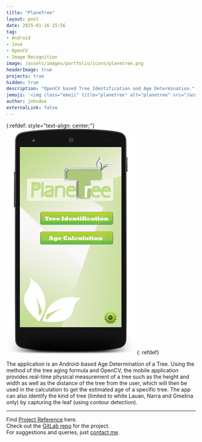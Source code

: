 ```yaml
---
title: "PlaneTree"
layout: post
date: 2015-01-16 15:56
tag: 
- Android
- Java
- OpenCV
- Image Recognition
image: /assets/images/portfolio/icons/planetree.png
headerImage: true
projects: true
hidden: true
description: "OpenCV based Tree Identification and Age Determination."
jemoji: '<img class="emoji" title="planetree" alt="planetree" src="/assets/images/portfolio/icons/planetree.png" height="20" width="20" align="absmiddle">'
author: johndoe
externalLink: false
---
```


{:refdef: style="text-align: center;"}
![Screenshot](/assets/images/portfolio/planetree.png)
{: refdef}

The application is an Android-based Age Determination of a Tree. Using the method of the tree aging formula and OpenCV, the mobile application provides real-time physical measurement of a tree such as the height and width as well as the distance of the tree from the user, which will then be used in the calculation to get the estimated age of a specific tree. 
The app can also identify the kind of tree (limited to white Lauan, Narra and Gmelina only) by capturing the leaf (using contour detection).

---

Find [Project Reference](https://www.upwork.com/jobs/~010d33870190a10b78) here.<br />
Check out the [GitLab repo](https://gitlab.com/open-code/PlaneTree) for the project.<br />
For suggestions and queries, just [contact me](http://linkedin.com/in/xuhaibahmad).
